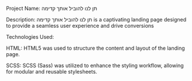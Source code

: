 Project Name: תן לנו להוביל אותך קדימה

Description: תן לנו להוביל אותך קדימה is a captivating landing page designed to provide a seamless user experience and drive conversions


Technologies Used:

HTML: HTML5 was used to structure the content and layout of the landing page.

SCSS: SCSS (Sass) was utilized to enhance the styling workflow, allowing for modular and reusable stylesheets.
